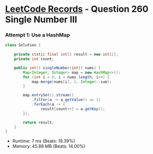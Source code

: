 # [LeetCode Records](../../README.md) - Question 260 Single Number III

### Attempt 1: Use a HashMap
```java
class Solution {
    
    private static final int[] result = new int[2];
    private int count;

    public int[] singleNumber(int[] nums) {
        Map<Integer, Integer> map = new HashMap<>();
        for (int i = 0; i < nums.length; i++) {
            map.merge(nums[i], 1, Integer::sum);
        }

        map.entrySet().stream()
            .filter(a -> a.getValue() == 1)
            .forEach(a -> {
                result[count++] = a.getKey();
        });

        return result;
    }
}
```
- Runtime: 7 ms (Beats: 19.39%)
- Memory: 45.88 MB (Beats: 14.00%)

<br>
